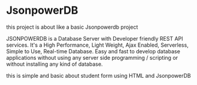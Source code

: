 # JsonpowerDB

this project is about like a basic Jsonpowerdb project 

JSONPOWERDB is a Database Server with Developer friendly REST API services. It's a High Performance, Light Weight, Ajax Enabled, Serverless, Simple to Use, Real-time Database.
Easy and fast to develop database applications without using any server side programming / scripting or without installing any kind of database.


this is simple and basic about student form using HTML and JsonpowerDB


